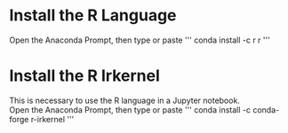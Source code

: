 # Install the R Language
Open the Anaconda Prompt, then type or paste
'''
conda install -c r r
'''

# Install the R Irkernel
This is necessary to use the R language in a Jupyter notebook.  
Open the Anaconda Prompt, then type or paste
'''
conda install -c conda-forge r-irkernel
'''